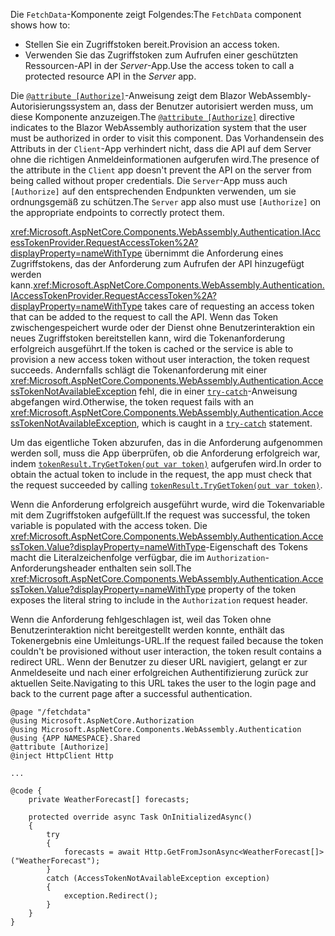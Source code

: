 <span data-ttu-id="a0cbd-101">Die `FetchData`-Komponente zeigt Folgendes:</span><span class="sxs-lookup"><span data-stu-id="a0cbd-101">The `FetchData` component shows how to:</span></span>

* <span data-ttu-id="a0cbd-102">Stellen Sie ein Zugriffstoken bereit.</span><span class="sxs-lookup"><span data-stu-id="a0cbd-102">Provision an access token.</span></span>
* <span data-ttu-id="a0cbd-103">Verwenden Sie das Zugriffstoken zum Aufrufen einer geschützten Ressourcen-API in der *Server*-App.</span><span class="sxs-lookup"><span data-stu-id="a0cbd-103">Use the access token to call a protected resource API in the *Server* app.</span></span>

<span data-ttu-id="a0cbd-104">Die [`@attribute [Authorize]`](xref:mvc/views/razor#attribute)-Anweisung zeigt dem Blazor WebAssembly-Autorisierungssystem an, dass der Benutzer autorisiert werden muss, um diese Komponente anzuzeigen.</span><span class="sxs-lookup"><span data-stu-id="a0cbd-104">The [`@attribute [Authorize]`](xref:mvc/views/razor#attribute) directive indicates to the Blazor WebAssembly authorization system that the user must be authorized in order to visit this component.</span></span> <span data-ttu-id="a0cbd-105">Das Vorhandensein des Attributs in der `Client`-App verhindert nicht, dass die API auf dem Server ohne die richtigen Anmeldeinformationen aufgerufen wird.</span><span class="sxs-lookup"><span data-stu-id="a0cbd-105">The presence of the attribute in the `Client` app doesn't prevent the API on the server from being called without proper credentials.</span></span> <span data-ttu-id="a0cbd-106">Die `Server`-App muss auch `[Authorize]` auf den entsprechenden Endpunkten verwenden, um sie ordnungsgemäß zu schützen.</span><span class="sxs-lookup"><span data-stu-id="a0cbd-106">The `Server` app also must use `[Authorize]` on the appropriate endpoints to correctly protect them.</span></span>

<span data-ttu-id="a0cbd-107"><xref:Microsoft.AspNetCore.Components.WebAssembly.Authentication.IAccessTokenProvider.RequestAccessToken%2A?displayProperty=nameWithType> übernimmt die Anforderung eines Zugriffstokens, das der Anforderung zum Aufrufen der API hinzugefügt werden kann.</span><span class="sxs-lookup"><span data-stu-id="a0cbd-107"><xref:Microsoft.AspNetCore.Components.WebAssembly.Authentication.IAccessTokenProvider.RequestAccessToken%2A?displayProperty=nameWithType> takes care of requesting an access token that can be added to the request to call the API.</span></span> <span data-ttu-id="a0cbd-108">Wenn das Token zwischengespeichert wurde oder der Dienst ohne Benutzerinteraktion ein neues Zugriffstoken bereitstellen kann, wird die Tokenanforderung erfolgreich ausgeführt.</span><span class="sxs-lookup"><span data-stu-id="a0cbd-108">If the token is cached or the service is able to provision a new access token without user interaction, the token request succeeds.</span></span> <span data-ttu-id="a0cbd-109">Andernfalls schlägt die Tokenanforderung mit einer <xref:Microsoft.AspNetCore.Components.WebAssembly.Authentication.AccessTokenNotAvailableException> fehl, die in einer [`try-catch`](/dotnet/csharp/language-reference/keywords/try-catch)-Anweisung abgefangen wird.</span><span class="sxs-lookup"><span data-stu-id="a0cbd-109">Otherwise, the token request fails with an <xref:Microsoft.AspNetCore.Components.WebAssembly.Authentication.AccessTokenNotAvailableException>, which is caught in a [`try-catch`](/dotnet/csharp/language-reference/keywords/try-catch) statement.</span></span>

<span data-ttu-id="a0cbd-110">Um das eigentliche Token abzurufen, das in die Anforderung aufgenommen werden soll, muss die App überprüfen, ob die Anforderung erfolgreich war, indem [`tokenResult.TryGetToken(out var token)`](xref:Microsoft.AspNetCore.Components.WebAssembly.Authentication.AccessTokenResult.TryGetToken%2A) aufgerufen wird.</span><span class="sxs-lookup"><span data-stu-id="a0cbd-110">In order to obtain the actual token to include in the request, the app must check that the request succeeded by calling [`tokenResult.TryGetToken(out var token)`](xref:Microsoft.AspNetCore.Components.WebAssembly.Authentication.AccessTokenResult.TryGetToken%2A).</span></span>

<span data-ttu-id="a0cbd-111">Wenn die Anforderung erfolgreich ausgeführt wurde, wird die Tokenvariable mit dem Zugriffstoken aufgefüllt.</span><span class="sxs-lookup"><span data-stu-id="a0cbd-111">If the request was successful, the token variable is populated with the access token.</span></span> <span data-ttu-id="a0cbd-112">Die <xref:Microsoft.AspNetCore.Components.WebAssembly.Authentication.AccessToken.Value?displayProperty=nameWithType>-Eigenschaft des Tokens macht die Literalzeichenfolge verfügbar, die im `Authorization`-Anforderungsheader enthalten sein soll.</span><span class="sxs-lookup"><span data-stu-id="a0cbd-112">The <xref:Microsoft.AspNetCore.Components.WebAssembly.Authentication.AccessToken.Value?displayProperty=nameWithType> property of the token exposes the literal string to include in the `Authorization` request header.</span></span>

<span data-ttu-id="a0cbd-113">Wenn die Anforderung fehlgeschlagen ist, weil das Token ohne Benutzerinteraktion nicht bereitgestellt werden konnte, enthält das Tokenergebnis eine Umleitungs-URL.</span><span class="sxs-lookup"><span data-stu-id="a0cbd-113">If the request failed because the token couldn't be provisioned without user interaction, the token result contains a redirect URL.</span></span> <span data-ttu-id="a0cbd-114">Wenn der Benutzer zu dieser URL navigiert, gelangt er zur Anmeldeseite und nach einer erfolgreichen Authentifizierung zurück zur aktuellen Seite.</span><span class="sxs-lookup"><span data-stu-id="a0cbd-114">Navigating to this URL takes the user to the login page and back to the current page after a successful authentication.</span></span>

```razor
@page "/fetchdata"
@using Microsoft.AspNetCore.Authorization
@using Microsoft.AspNetCore.Components.WebAssembly.Authentication
@using {APP NAMESPACE}.Shared
@attribute [Authorize]
@inject HttpClient Http

...

@code {
    private WeatherForecast[] forecasts;

    protected override async Task OnInitializedAsync()
    {
        try
        {
            forecasts = await Http.GetFromJsonAsync<WeatherForecast[]>("WeatherForecast");
        }
        catch (AccessTokenNotAvailableException exception)
        {
            exception.Redirect();
        }
    }
}
```
